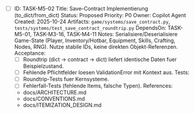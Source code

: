 - [ ] ID: TASK-M5-02
  Title: Save-Contract Implementierung (to_dict/from_dict)
  Status: Proposed
  Priority: P0
  Owner: Copilot Agent
  Created: 2025-10-24
  Artifacts: `game/systems/save_contract.py`, `tests/systems/test_save_contract_roundtrip.py`
  DependsOn: TASK-M5-01, TASK-M3-16, TASK-M4-11
  Notes:
  Serialisiere/Deserialisiere Game-State (Player, Inventory/Hotbar, Equipment, Skills, Crafting, Nodes, RNG). Nutze stabile IDs, keine direkten Objekt-Referenzen.
  Acceptance:
  - [ ] Roundtrip (dict -> contract -> dict) liefert identische Daten fuer Beispielzustand.
  - [ ] Fehlende Pflichtfelder loesen ValidationError mit Kontext aus.
  Tests:
  - [ ] Roundtrip-Tests fuer Kernsysteme.
  - [ ] Fehlerfall-Tests (fehlende Items, falsche Typen).
  References:
  - docs/ARCHITECTURE.md
  - docs/CONVENTIONS.md
  - docs/ITEMIZATION_DESIGN.md
